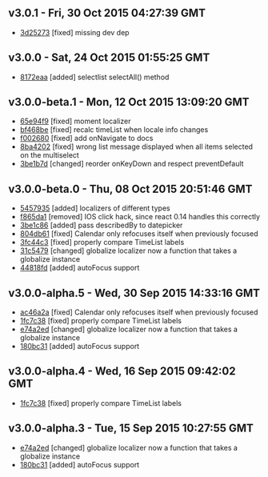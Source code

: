 v3.0.1 - Fri, 30 Oct 2015 04:27:39 GMT
--------------------------------------

- [3d25273](../../commit/3d25273) [fixed] missing dev dep



v3.0.0 - Sat, 24 Oct 2015 01:55:25 GMT
--------------------------------------

- [8172eaa](../../commit/8172eaa) [added] selectlist selectAll() method



v3.0.0-beta.1 - Mon, 12 Oct 2015 13:09:20 GMT
---------------------------------------------

- [65e94f9](../../commit/65e94f9) [fixed] moment localizer
- [bf468be](../../commit/bf468be) [fixed] recalc timeList when locale info changes
- [f002680](../../commit/f002680) [fixed] add onNavigate to docs
- [8ba4202](../../commit/8ba4202) [fixed] wrong list message displayed when all items selected on the multiselect
- [3be1b7d](../../commit/3be1b7d) [changed] reorder onKeyDown and respect preventDefault



v3.0.0-beta.0 - Thu, 08 Oct 2015 20:51:46 GMT
---------------------------------------------

- [5457935](../../commit/5457935) [added] localizers of different types
- [f865da1](../../commit/f865da1) [removed] IOS click hack, since react 0.14 handles this correctly
- [3be1c86](../../commit/3be1c86) [added] pass describedBy to datepicker
- [804db61](../../commit/804db61) [fixed] Calendar only refocuses itself when previously focused
- [3fc44c3](../../commit/3fc44c3) [fixed] properly compare TimeList labels
- [31c5479](../../commit/31c5479) [changed] globalize localizer now a function that takes a globalize instance
- [44818fd](../../commit/44818fd) [added] autoFocus support



v3.0.0-alpha.5 - Wed, 30 Sep 2015 14:33:16 GMT
----------------------------------------------

- [ac46a2a](../../commit/ac46a2a) [fixed] Calendar only refocuses itself when previously focused
- [1fc7c38](../../commit/1fc7c38) [fixed] properly compare TimeList labels
- [e74a2ed](../../commit/e74a2ed) [changed] globalize localizer now a function that takes a globalize instance
- [180bc31](../../commit/180bc31) [added] autoFocus support



v3.0.0-alpha.4 - Wed, 16 Sep 2015 09:42:02 GMT
----------------------------------------------

- [1fc7c38](../../commit/1fc7c38) [fixed] properly compare TimeList labels



v3.0.0-alpha.3 - Tue, 15 Sep 2015 10:27:55 GMT
----------------------------------------------

- [e74a2ed](../../commit/e74a2ed) [changed] globalize localizer now a function that takes a globalize instance
- [180bc31](../../commit/180bc31) [added] autoFocus support



